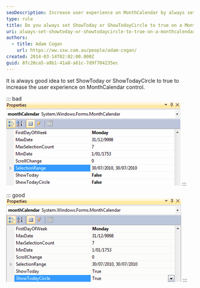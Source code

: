 ```yaml
---
seoDescription: Increase user experience on MonthCalendar by always setting ShowToday or ShowTodayCircle to true
type: rule
title: Do you always set ShowToday or ShowTodayCircle to true on a MonthCalendar?
uri: always-set-showtoday-or-showtodaycircle-to-true-on-a-monthcalendar
authors:
  - title: Adam Cogan
    url: https://ww.ssw.com.au/people/adam-cogan/
created: 2014-03-14T02:02:00.000Z
guid: 8fc20ca5-a9b1-41a8-a61c-7d9f704235ec
---
```


It is always good idea to set ShowToday or ShowTodayCircle to true to increase the user experience on MonthCalendar control.

<!--endintro-->

::: bad
![Figure: Bad example - ShowToday or ShowTodayCircle not set to true](monthcalendarshowtodaybad.gif)
:::

::: good
![Figure: Good example - ShowToday or ShowTodayCircle set to true](monthcalendarshowtodaygood.gif)
:::
